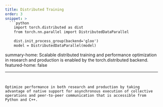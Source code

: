 ```yaml
---
title: Distributed Training
order: 3
snippet: >
  ```python
    import torch.distributed as dist
    from torch.nn.parallel import DistributedDataParallel
    
    dist.init_process_group(backend='gloo')
    model = DistributedDataParallel(model)
  ```

summary-home: Scalable distributed training and performance optimization in research and production is enabled by the torch.distributed backend.
featured-home: false

---
```


Optimize performance in both research and production by taking advantage of native support for asynchronous execution of collective operations and peer-to-peer communication that is accessible from Python and C++.
